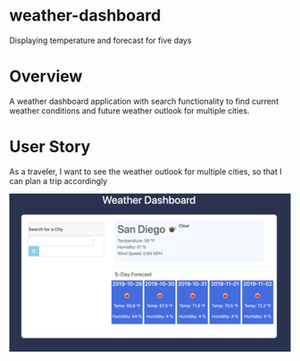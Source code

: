 # weather-dashboard
Displaying temperature and forecast for five days

# Overview
A weather dashboard application with search functionality to find current weather conditions and future weather outlook for multiple cities.

# User Story
As a traveler, I want to see the weather outlook for multiple cities, so that I can plan a trip accordingly

![](images/weather-dashboard.png)

